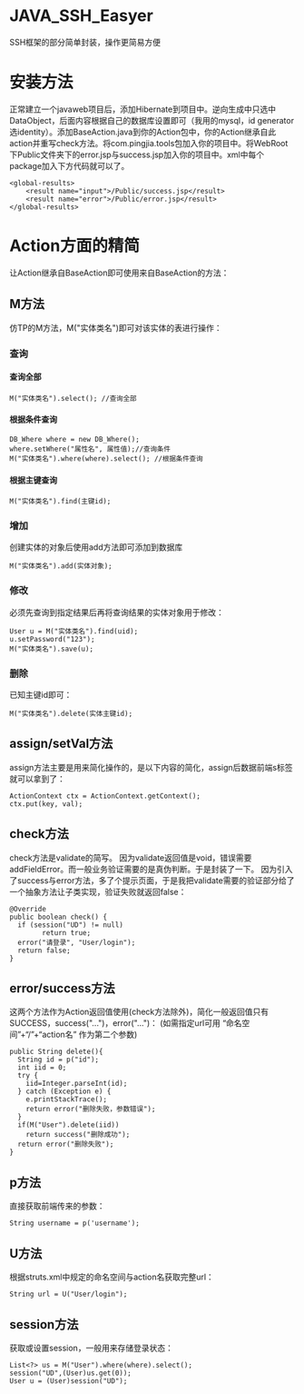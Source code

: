 # JAVA_SSH_Easyer
SSH框架的部分简单封装，操作更简易方便
# 安装方法
正常建立一个javaweb项目后，添加Hibernate到项目中。逆向生成中只选中DataObject，后面内容根据自己的数据库设置即可（我用的mysql，id generator选identity）。添加BaseAction.java到你的Action包中，你的Action继承自此action并重写check方法。将com.pingjia.tools包加入你的项目中。将WebRoot下Public文件夹下的error.jsp与success.jsp加入你的项目中。xml中每个package加入下方代码就可以了。
```
<global-results>
	<result name="input">/Public/success.jsp</result>
	<result name="error">/Public/error.jsp</result>  
</global-results>
```
# Action方面的精简
让Action继承自BaseAction即可使用来自BaseAction的方法：
## M方法
仿TP的M方法，M("实体类名")即可对该实体的表进行操作：
### 查询
#### 查询全部
```
M("实体类名").select(); //查询全部
```
#### 根据条件查询
```
DB_Where where = new DB_Where();
where.setWhere("属性名", 属性值);//查询条件
M("实体类名").where(where).select(); //根据条件查询
```
#### 根据主键查询
```
M("实体类名").find(主键id);
```
### 增加
创建实体的对象后使用add方法即可添加到数据库
```
M("实体类名").add(实体对象);
```
### 修改
必须先查询到指定结果后再将查询结果的实体对象用于修改：
```
User u = M("实体类名").find(uid);
u.setPassword("123");
M("实体类名").save(u);
```
### 删除
已知主键id即可：
```
M("实体类名").delete(实体主键id);
```
## assign/setVal方法
assign方法主要是用来简化操作的，是以下内容的简化，assign后数据前端s标签就可以拿到了：
```
ActionContext ctx = ActionContext.getContext();
ctx.put(key, val);
```
## check方法
check方法是validate的简写。
因为validate返回值是void，错误需要addFieldError。而一般业务验证需要的是真伪判断。于是封装了一下。
因为引入了success与error方法，多了个提示页面，于是我把validate需要的验证部分给了一个抽象方法让子类实现，验证失败就返回false：
```
@Override
public boolean check() {
  if (session("UD") != null)
		return true;
  error("请登录", "User/login");
  return false;
}
```
## error/success方法
这两个方法作为Action返回值使用(check方法除外)，简化一般返回值只有SUCCESS，success("...")，error("...")：
(如需指定url可用 “命名空间”+“/”+“action名” 作为第二个参数)
```
public String delete(){
  String id = p("id");
  int iid = 0;
  try {
    iid=Integer.parseInt(id);
  } catch (Exception e) {
    e.printStackTrace();
    return error("删除失败，参数错误");
  }
  if(M("User").delete(iid))
    return success("删除成功");
  return error("删除失败");
}
```
## p方法
直接获取前端传来的参数：
```
String username = p('username');
```
## U方法
根据struts.xml中规定的命名空间与action名获取完整url：
```
String url = U("User/login");
```
## session方法
获取或设置session，一般用来存储登录状态：
```
List<?> us = M("User").where(where).select();
session("UD",(User)us.get(0));
User u = (User)session("UD");
```
